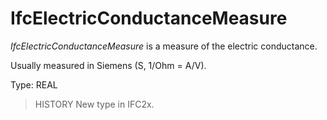 # IfcElectricConductanceMeasure

_IfcElectricConductanceMeasure_ is a measure of the electric conductance.
<!-- end of short definition -->


Usually measured in Siemens (S, 1/Ohm = A/V).

Type: REAL

> HISTORY New type in IFC2x.
